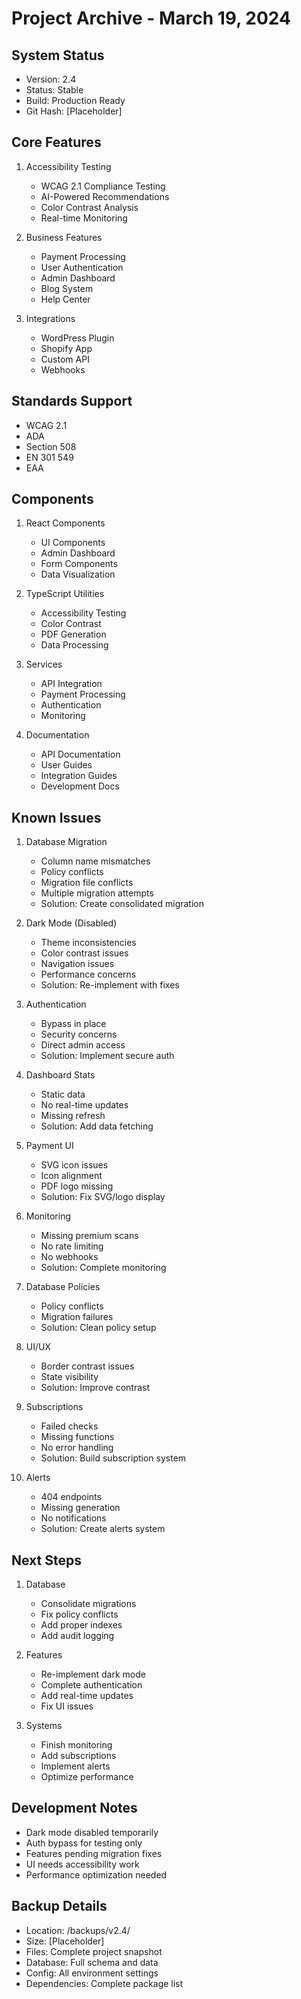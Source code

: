 # Project Archive - March 19, 2024

## System Status
- Version: 2.4
- Status: Stable
- Build: Production Ready
- Git Hash: [Placeholder]

## Core Features
1. Accessibility Testing
   - WCAG 2.1 Compliance Testing
   - AI-Powered Recommendations
   - Color Contrast Analysis
   - Real-time Monitoring

2. Business Features
   - Payment Processing
   - User Authentication
   - Admin Dashboard
   - Blog System
   - Help Center

3. Integrations
   - WordPress Plugin
   - Shopify App
   - Custom API
   - Webhooks

## Standards Support
- WCAG 2.1
- ADA
- Section 508
- EN 301 549
- EAA

## Components
1. React Components
   - UI Components
   - Admin Dashboard
   - Form Components
   - Data Visualization

2. TypeScript Utilities
   - Accessibility Testing
   - Color Contrast
   - PDF Generation
   - Data Processing

3. Services
   - API Integration
   - Payment Processing
   - Authentication
   - Monitoring

4. Documentation
   - API Documentation
   - User Guides
   - Integration Guides
   - Development Docs

## Known Issues
1. Database Migration
   - Column name mismatches
   - Policy conflicts
   - Migration file conflicts
   - Multiple migration attempts
   - Solution: Create consolidated migration

2. Dark Mode (Disabled)
   - Theme inconsistencies
   - Color contrast issues
   - Navigation issues
   - Performance concerns
   - Solution: Re-implement with fixes

3. Authentication
   - Bypass in place
   - Security concerns
   - Direct admin access
   - Solution: Implement secure auth

4. Dashboard Stats
   - Static data
   - No real-time updates
   - Missing refresh
   - Solution: Add data fetching

5. Payment UI
   - SVG icon issues
   - Icon alignment
   - PDF logo missing
   - Solution: Fix SVG/logo display

6. Monitoring
   - Missing premium scans
   - No rate limiting
   - No webhooks
   - Solution: Complete monitoring

7. Database Policies
   - Policy conflicts
   - Migration failures
   - Solution: Clean policy setup

8. UI/UX
   - Border contrast issues
   - State visibility
   - Solution: Improve contrast

9. Subscriptions
   - Failed checks
   - Missing functions
   - No error handling
   - Solution: Build subscription system

10. Alerts
    - 404 endpoints
    - Missing generation
    - No notifications
    - Solution: Create alerts system

## Next Steps
1. Database
   - Consolidate migrations
   - Fix policy conflicts
   - Add proper indexes
   - Add audit logging

2. Features
   - Re-implement dark mode
   - Complete authentication
   - Add real-time updates
   - Fix UI issues

3. Systems
   - Finish monitoring
   - Add subscriptions
   - Implement alerts
   - Optimize performance

## Development Notes
- Dark mode disabled temporarily
- Auth bypass for testing only
- Features pending migration fixes
- UI needs accessibility work
- Performance optimization needed

## Backup Details
- Location: /backups/v2.4/
- Size: [Placeholder]
- Files: Complete project snapshot
- Database: Full schema and data
- Config: All environment settings
- Dependencies: Complete package list